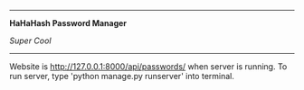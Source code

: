 ----------------------------------------------------------------

**HaHaHash Password Manager**

*Super Cool*

----------------------------------------------------------------

Website is http://127.0.0.1:8000/api/passwords/ when server is running.
To run server, type 'python manage.py runserver' into terminal.